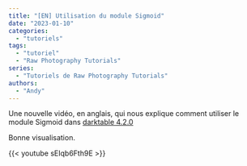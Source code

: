 ```yaml
---
title: "[EN] Utilisation du module Sigmoid"
date: "2023-01-10"
categories:
  - "tutoriels"
tags:
  - "tutoriel"
  - "Raw Photography Tutorials"
series:
  - "Tutoriels de Raw Photography Tutorials"    
authors:
  - "Andy"   
---
```

Une nouvelle vidéo, en anglais, qui nous explique comment utiliser le module Sigmoid dans [darktable 4.2.0](/posts/2022/12/notes-version-4.2/)

Bonne visualisation.

{{< youtube sEIqb6Fth9E >}}



